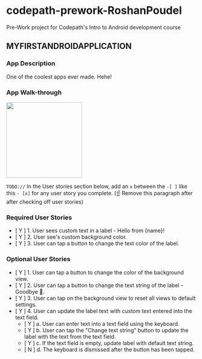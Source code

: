 # codepath-prework-RoshanPoudel
Pre-Work project for Codepath's Intro to Android development course

## MYFIRSTANDROIDAPPLICATION

### App Description
One of the coolest apps ever made. Hehe!

### App Walk-through

<img src="http://g.recordit.co/WR5o5f2zO3.gif" width=200><br>

`TODO://` In the User stories section below, add an `x` between the `-[ ]` like this `- [x]` for any user story you complete. (☝️ Remove this paragraph after after checking off user stories)

### Required User Stories
- [ Y ] 1. User sees custom text in a label - Hello from {name}!
- [ Y ] 2. User see's custom background color.
- [ Y ] 3. User can tap a button to change the text color of the label.

### Optional User Stories
- [ Y ] 1. User can tap a button to change the color of the background view.
- [ Y ] 2. User can tap a button to change the text string of the label - Goodbye 👋.
- [ Y ] 3. User can tap on the background view to reset all views to default settings.
- [ Y ] 4. User can update the label text with custom text entered into the text field.
   - [ Y ] a. User can enter text into a text field using the keyboard.
   - [ Y ] b. User can tap the "Change text string" button to update the label with the text from the text field.
   - [ Y ] c. If the text field is empty, update label with default text string.
   - [ N ] d. The keyboard is dismissed after the button has been tapped.
